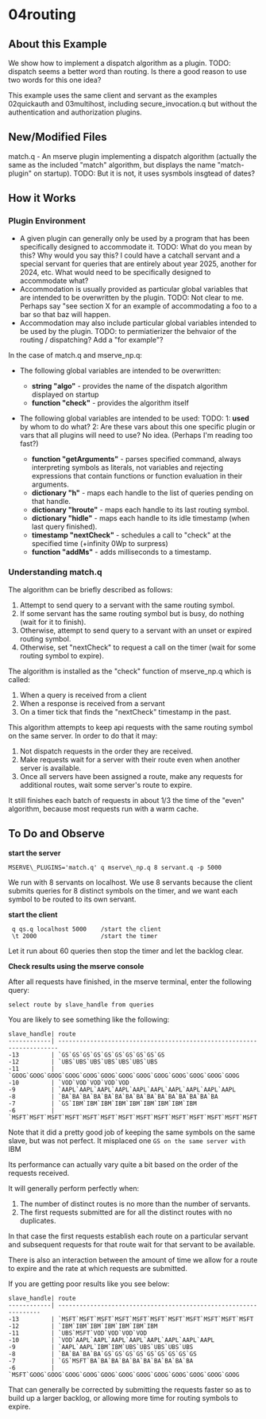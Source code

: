 # 04routing

## About this Example

We show how to implement a dispatch algorithm as a plugin.  TODO: dispatch seems a better word than routing. Is there a good reason to use two words for this one idea?

This example uses the same client and servant as the examples 02quickauth and 03multihost,
including secure\_invocation.q but without the authentication and authorization plugins.

## New/Modified Files

match.q - An mserve plugin implementing a dispatch algorithm (actually the same as the included "match" algorithm,
but displays the name "match-plugin" on startup).  TODO: But it is not, it uses sysmbols insgtead of dates? 

## How it Works

### Plugin Environment  

 - A given plugin can generally only be used by a program that has been specifically designed to accommodate it. TODO: What do you mean by this? Why would you say this? I could have a catchall servant and a special servant for queries that are entirely about year 2025, another for 2024, etc. What would need to be specifically designed to accommodate what? 
 - Accommodation is usually provided as particular global variables that are intended to be overwritten by the plugin. TODO: Not clear to me. Perhaps say "see section X for an example of accommodating a foo to a bar so that baz will happen. 
 - Accommodation may also include particular global variables intended to be used by the plugin. TODO: to permiatierizer the behvaior of the routing / dispatching? Add a "for example"? 

In the case of match.q and mserve\_np.q:

 - The following global variables are intended to be overwritten:
   - **string "algo"**     - provides the name of the dispatch algorithm displayed on startup
   - **function "check"**  - provides the algorithm itself

 - The following global variables are intended to be used: TODO: 1: **used** by whom to do what? 2: Are these vars about this one specific plugin or vars that all plugins will need to use? No idea. (Perhaps I'm reading too fast?)
   - **function "getArguments"** - parses specified command, always interpreting symbols as literals, not variables
     and rejecting expressions that contain functions or function evaluation in their arguments.
   - **dictionary "h"**        - maps each handle to the list of queries pending on that handle.
   - **dictionary "hroute"**   - maps each handle to its last routing symbol.
   - **dictionary "hidle"**    - maps each handle to its idle timestamp (when last query finished).
   - **timestamp "nextCheck"** - schedules a call to "check" at the specified time (+infinity 0Wp to surpress)
   - **function "addMs"**      - adds milliseconds to a timestamp.

### Understanding match.q

The algorithm can be briefly described as follows:
1. Attempt to send query to a servant with the same routing symbol. 
2. If some servant has the same routing symbol but is busy, do nothing (wait for it to finish).
3. Otherwise, attempt to send query to a servant with an unset or expired routing symbol.
4. Otherwise, set "nextCheck" to request a call on the timer (wait for some routing symbol to expire).

The algorithm is installed as the "check" function of mserve\_np.q which is called:
1. When a query is received from a client
2. When a response is received from a servant
3. On a timer tick that finds the "nextCheck" timestamp in the past.

This algorithm attempts to keep api requests with the same routing symbol on the same server.
In order to do that it may:
1. Not dispatch requests in the order they are received.
2. Make requests wait for a server with their route even when another server is available.
3. Once all servers have been assigned a route, make any requests for additional routes,
   wait some server's route to expire.

It still finishes each batch of requests in about 1/3 the time of the "even" algorithm,
because most requests run with a warm cache.

## To Do and Observe

**start the server**

```
MSERVE\_PLUGINS='match.q' q mserve\_np.q 8 servant.q -p 5000
```

We run with 8 servants on localhost. 
We use 8 servants because the client submits queries for 8 distinct symbols on the timer,
and we want each symbol to be routed to its own servant.

**start the client**

```
 q qs.q localhost 5000    /start the client
 \t 2000                  /start the timer
```

Let it run about 60 queries then stop the timer and let the backlog clear.

**Check results using the mserve console**

After all requests have finished, in the mserve terminal, enter the following query:

```
select route by slave_handle from queries
```

You are likely to see something like the following:

```
slave_handle| route                                                                 
------------| ----------------------------------------------------------------------
-13         | `GS`GS`GS`GS`GS`GS`GS`GS`GS`GS                                        
-12         | `UBS`UBS`UBS`UBS`UBS`UBS`UBS                                          
-11         | `GOOG`GOOG`GOOG`GOOG`GOOG`GOOG`GOOG`GOOG`GOOG`GOOG`GOOG`GOOG`GOOG     
-10         | `VOD`VOD`VOD`VOD`VOD                                                  
-9          | `AAPL`AAPL`AAPL`AAPL`AAPL`AAPL`AAPL`AAPL`AAPL`AAPL                    
-8          | `BA`BA`BA`BA`BA`BA`BA`BA`BA`BA`BA`BA`BA`BA`BA                         
-7          | `GS`IBM`IBM`IBM`IBM`IBM`IBM`IBM`IBM`IBM                               
-6          | `MSFT`MSFT`MSFT`MSFT`MSFT`MSFT`MSFT`MSFT`MSFT`MSFT`MSFT`MSFT`MSFT`MSFT
```

Note that it did a pretty good job of keeping the same symbols on the same slave, but was not perfect.
It misplaced one `GS on the same server with `IBM

Its performance can actually vary quite a bit based on the order of the requests received.

It will generally perform perfectly when:
1. The number of distinct routes is no more than the number of servants.
2. The first requests submitted are for all the distinct routes with no duplicates.

In that case the first requests establish each route on a particular servant and subsequent
requests for that route wait for that servant to be available.

There is also an interaction between the amount of time we allow for a route to expire
and the rate at which requests are submitted.

If you are getting poor results like you see below:

```
slave_handle| route                                                            
------------| -----------------------------------------------------------------
-13         | `MSFT`MSFT`MSFT`MSFT`MSFT`MSFT`MSFT`MSFT`MSFT`MSFT`MSFT          
-12         | `IBM`IBM`IBM`IBM`IBM`IBM`IBM                                     
-11         | `UBS`MSFT`VOD`VOD`VOD`VOD                                        
-10         | `VOD`AAPL`AAPL`AAPL`AAPL`AAPL`AAPL`AAPL`AAPL                     
-9          | `AAPL`AAPL`IBM`IBM`UBS`UBS`UBS`UBS`UBS                           
-8          | `BA`BA`BA`BA`GS`GS`GS`GS`GS`GS`GS`GS`GS                          
-7          | `GS`MSFT`BA`BA`BA`BA`BA`BA`BA`BA`BA`BA                           
-6          | `MSFT`GOOG`GOOG`GOOG`GOOG`GOOG`GOOG`GOOG`GOOG`GOOG`GOOG`GOOG`GOOG
```

That can generally be corrected by submitting the requests faster so as to build up
a larger backlog, or allowing more time for routing symbols to expire.




